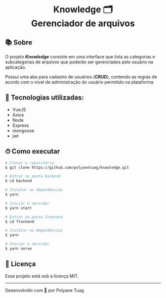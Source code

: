 <h1 align="center">  
  Knowledge 🗂 <br/> Gerenciador de arquivos
</h1>

## 📚 Sobre

O projeto ***Knowledge*** consiste em uma interface que lista as categorias e subcategorias de arquivos que poderão ser gerenciados pelo usuário na aplicação. 

Possui uma aba para cadastro de usuários (**CRUD**), contendo as regras de acordo com o nível de administração do usuário permitido na plataforma.

## 🚀 Tecnologias utilizadas:

- VueJS
- Axios
- Node
- Express
- mongoose
- jwt

## ⏱ Como executar

```bash
# Clonar o repositório
$ git clone https://github.com/polyanetuag/knowledge.git

# Entrar na pasta backend
$ cd backend

# Instalar as dependências
$ yarn 

# Iniciar o servidor
$ yarn start

# Entrar na pasta frontend
$ cd frontend

# Instalar as dependências
$ yarn 

# Iniciar o servidor
$ yarn serve


```

## 📝 Licença

Esse projeto está sob a licença MIT.

---
Desenvolvido com 💜 por Polyane Tuag
